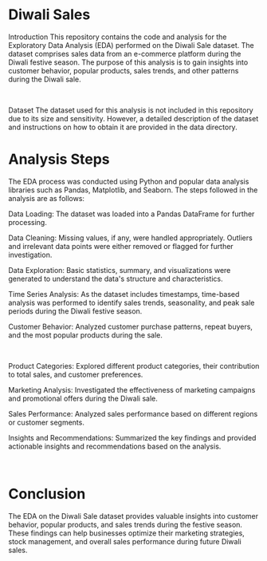 <h1>Diwali Sales</h1>
<p>Introduction
This repository contains the code and analysis for the Exploratory Data Analysis (EDA) performed on the Diwali Sale dataset. The dataset comprises sales data from an e-commerce platform during the Diwali festive season. The purpose of this analysis is to gain insights into customer behavior, popular products, sales trends, and other patterns during the Diwali sale.</p><br>
<p>Dataset
The dataset used for this analysis is not included in this repository due to its size and sensitivity. However, a detailed description of the dataset and instructions on how to obtain it are provided in the data directory.

<h1>Analysis Steps</h1>
The EDA process was conducted using Python and popular data analysis libraries such as Pandas, Matplotlib, and Seaborn. The steps followed in the analysis are as follows:

Data Loading: The dataset was loaded into a Pandas DataFrame for further processing.

Data Cleaning: Missing values, if any, were handled appropriately. Outliers and irrelevant data points were either removed or flagged for further investigation.

Data Exploration: Basic statistics, summary, and visualizations were generated to understand the data's structure and characteristics.

Time Series Analysis: As the dataset includes timestamps, time-based analysis was performed to identify sales trends, seasonality, and peak sale periods during the Diwali festive season.

Customer Behavior: Analyzed customer purchase patterns, repeat buyers, and the most popular products during the sale.</p><br>
<p>Product Categories: Explored different product categories, their contribution to total sales, and customer preferences.

Marketing Analysis: Investigated the effectiveness of marketing campaigns and promotional offers during the Diwali sale.

Sales Performance: Analyzed sales performance based on different regions or customer segments.

Insights and Recommendations: Summarized the key findings and provided actionable insights and recommendations based on the analysis.</p><br>
<p><h1>Conclusion</h1>
The EDA on the Diwali Sale dataset provides valuable insights into customer behavior, popular products, and sales trends during the festive season. These findings can help businesses optimize their marketing strategies, stock management, and overall sales performance during future Diwali sales.</p>

